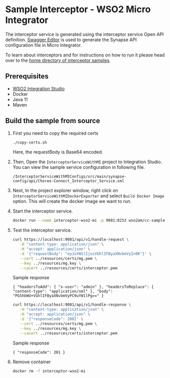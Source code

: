 # Sample Interceptor - WSO2 Micro Integrator

The interceptor service is generated using the interceptor service Open API definition.
[Swagger Editor](https://editor.swagger.io/) is used to generate the Synapse API configuration file in Micro Integrator.

To learn about interceptors and for instructions on how to run it please head over to the
[home directory of interceptor samples](../README.md#samples).

## Prerequisites
- [WSO2 Integration Studio](https://wso2.com/integration/integration-studio/)
- Docker
- Java 11
- Maven

## Build the sample from source

1. First you need to copy the required certs
   ```sh
   ./copy-certs.sh
   ```
   Here, the requestBody is Base64 encoded.

2. Then, Open the `InterceptorServiceWithMI` project to Integration Studio. You can view the sample service configuration in  following file.
   ```
   /InterceptorServiceWithMIConfigs/src/main/synapse-config/api/Choreo-Connect_Interceptor_Service.xml
   ```

3. Next, In the project explorer window, right click on `InterceptorServiceWithMIDockerExporter` and select `Build Docker Image` option. This will create the docker image we want to run.

2. Start the interceptor service.
   ```sh
   docker run --name interceptor-wso2-mi -p 9081:8253 wso2am/cc-sample-xml-interceptor-wso2-mi:v1.0.0
   ```

3. Test the interceptor service.
   ```sh
   curl https://localhost:9081/api/v1/handle-request \
      -H "content-type: application/json" \
      -H "accept: application/json" \
      -d '{"requestBody": "eyJuYW1lIjoiVGhlIFByaXNvbmVyIn0K"}' \
      --cert ../resources/certs/mg.pem \
      --key ../resources/mg.key \
      --cacert ../resources/certs/interceptor.pem
   ```
   Sample response
   ```
   { "headersToAdd": { "x-user": "admin" }, "headersToReplace": { "content-type": "application/xml" }, "body": "PG5hbWU+VGhlIFByaXNvbmVyPC9uYW1lPg==" }
   ```

   ```sh
   curl https://localhost:9081/api/v1/handle-response \
      -H "content-type: application/json" \
      -H "accept: application/json" \
      -d '{"responseCode": 200}' \
      --cert ../resources/certs/mg.pem \
      --key ../resources/mg.key \
      --cacert ../resources/certs/interceptor.pem
   ```
   Sample response
   ```
   { "responseCode": 201 }
   ```

4. Remove container
   ```sh
   docker rm -f interceptor-wso2-mi
   ```
